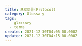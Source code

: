 ```yaml
---
title: 프로토콜(Protocol)
category: Glossary
tags:
  - glossary
  - terms
created: 2021-12-30T04:05:00.000Z
updated: 2021-12-30T04:15:00.000Z
---
```

